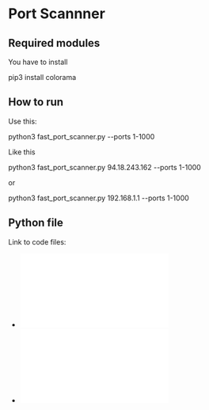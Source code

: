 # Port Scannner


## Required modules
You have to install

  pip3 install colorama
 
 
 ## How to run
 Use this:
 
  python3 fast_port_scanner.py <IP> --ports 1-1000
 
 Like this
 
  python3 fast_port_scanner.py 94.18.243.162 --ports 1-1000
  
  or
 
  python3 fast_port_scanner.py 192.168.1.1 --ports 1-1000
  
  ## Python file
  Link to code files: 
  
  - ![](./fast_port_scanner.py)
  - ![](./port_scanner.py)
